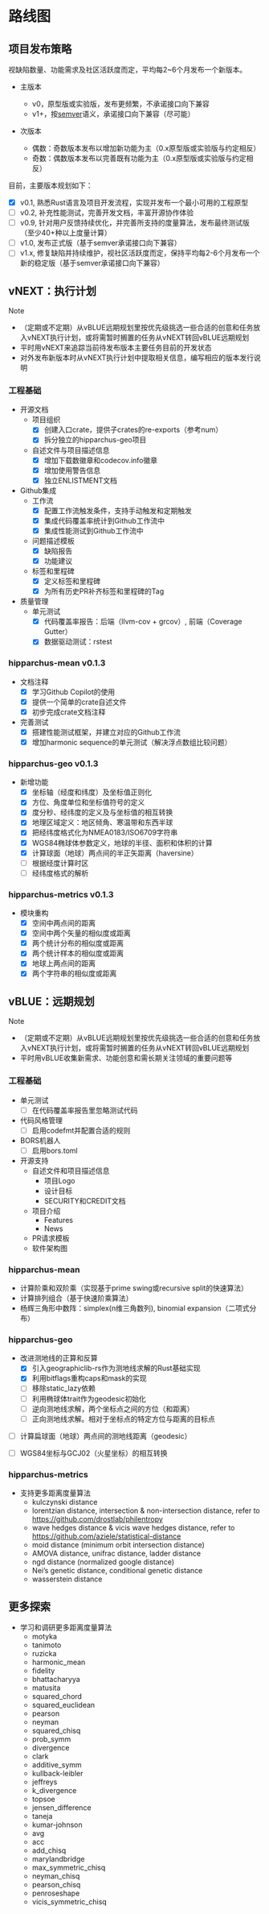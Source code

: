 # 路线图

## 项目发布策略

视缺陷数量、功能需求及社区活跃度而定，平均每2~6个月发布一个新版本。

- 主版本
  - v0，原型版或实验版，发布更频繁，不承诺接口向下兼容
  - v1+，按[semver](https://semver.org/)语义，承诺接口向下兼容（尽可能）

- 次版本
  - 偶数：奇数版本发布以增加新功能为主（0.x原型版或实验版与约定相反）
  - 奇数：偶数版本发布以完善既有功能为主（0.x原型版或实验版与约定相反）

目前，主要版本规划如下：
  - [x] v0.1, 熟悉Rust语言及项目开发流程，实现并发布一个最小可用的工程原型
  - [ ] v0.2, 补充性能测试，完善开发文档，丰富开源协作体验
  - [ ] v0.9, 针对用户反馈持续优化，并完善所支持的度量算法，发布最终测试版（至少40+种以上度量计算）
  - [ ] v1.0, 发布正式版（基于semver承诺接口向下兼容）
  - [ ] v1.x, 修复缺陷并持续维护，视社区活跃度而定，保持平均每2-6个月发布一个新的稳定版（基于semver承诺接口向下兼容）

## vNEXT：执行计划

> [!NOTE]
> - （定期或不定期）从vBLUE远期规划里按优先级挑选一些合适的创意和任务放入vNEXT执行计划，或将需暂时搁置的任务从vNEXT转回vBLUE远期规划
> - 平时用vNEXT来追踪当前待发布版本主要任务目前的开发状态
> - 对外发布新版本时从vNEXT执行计划中提取相关信息，编写相应的版本发行说明

### 工程基础

- 开源文档
  - 项目组织
    - [x] 创建入口crate，提供子crates的re-exports（参考num）
    - [x] 拆分独立的hipparchus-geo项目
  - 自述文件与项目描述信息
    - [x] 增加下载数徽章和codecov.info徽章
    - [x] 增加使用警告信息
    - [x] 独立ENLISTMENT文档

- Github集成
  - 工作流
    - [x] 配置工作流触发条件，支持手动触发和定期触发
    - [x] 集成代码覆盖率统计到Github工作流中
    - [x] 集成性能测试到Github工作流中
  - 问题描述模板
    - [x] 缺陷报告
    - [x] 功能建议
  - 标签和里程碑
    - [x] 定义标签和里程碑
    - [x] 为所有历史PR补齐标签和里程碑的Tag

- 质量管理
  - 单元测试
    - [x] 代码覆盖率报告：后端（llvm-cov + grcov）, 前端（Coverage Gutter）
    - [x] 数据驱动测试：rstest

### hipparchus-mean v0.1.3

  - 文档注释
    - [x] 学习Github Copilot的使用
    - [x] 提供一个简单的crate自述文件
    - [x] 初步完成crate文档注释

  - 完善测试
    - [x] 搭建性能测试框架，并建立对应的Github工作流
    - [x] 增加harmonic sequence的单元测试（解决浮点数组比较问题）

### hipparchus-geo v0.1.3

- 新增功能
  - [x] 坐标轴（经度和纬度）及坐标值正则化
  - [x] 方位、角度单位和坐标值符号的定义
  - [x] 度分秒、经纬度的定义及与坐标值的相互转换
  - [x] 地理区域定义：地区倾角、寒温带和东西半球
  - [x] 把经纬度格式化为NMEA0183/ISO6709字符串
  - [x] WGS84椭球体参数定义，地球的半径、面积和体积的计算
  - [x] 计算球面（地球）两点间的半正矢距离（haversine）
  - [ ] 根据经度计算时区
  - [ ] 经纬度格式的解析

### hipparchus-metrics v0.1.3

  - 模块重构
    - [x] 空间中两点间的距离
    - [x] 空间中两个矢量的相似度或距离
    - [x] 两个统计分布的相似度或距离
    - [x] 两个统计样本的相似度或距离
    - [x] 地球上两点间的距离
    - [x] 两个字符串的相似度或距离

## vBLUE：远期规划

> [!NOTE]
> - （定期或不定期）从vBLUE远期规划里按优先级挑选一些合适的创意和任务放入vNEXT执行计划，或将需暂时搁置的任务从vNEXT转回vBLUE远期规划
> -  平时用vBLUE收集新需求、功能创意和需长期关注领域的重要问题等

### 工程基础

- 单元测试
  - [ ] 在代码覆盖率报告里忽略测试代码

- 代码风格管理
  - [ ] 启用codefmt并配置合适的规则

- BORS机器人
  - [ ] 启用bors.toml

- 开源支持
  - 自述文件和项目描述信息
    - 项目Logo
    - 设计目标
    - SECURITY和CREDIT文档
  - 项目介绍
    - Features
    - News
  - PR请求模板
  - 软件架构图

### hipparchus-mean

- 计算阶乘和双阶乘（实现基于prime swing或recursive split的快速算法）
- 计算排列组合（基于快速阶乘算法）
- 杨辉三角形中数阵：simplex(n维三角数列), binomial expansion（二项式分布）

### hipparchus-geo

- 改进测地线的正算和反算
  - [x] 引入geographiclib-rs作为测地线求解的Rust基础实现
  - [x] 利用bitflags重构caps和mask的实现
  - [ ] 移除static_lazy依赖
  - [ ] 利用椭球体trait作为geodesic初始化
  - [ ] 逆向测地线求解，两个坐标点之间的方位（和距离）
  - [ ] 正向测地线求解。相对于坐标点的特定方位与距离的目标点

- [ ] 计算扁球面（地球）两点间的测地线距离（geodesic）

- [ ] WGS84坐标与GCJ02（火星坐标）的相互转换

### hipparchus-metrics

- 支持更多距离度量算法
  - kulczynski distance
  - lorentzian distance, intersection & non-intersection distance, refer to https://github.com/drostlab/philentropy
  - wave hedges distance & vicis wave hedges distance, refer to https://github.com/aziele/statistical-distance 
  - moid distance (minimum orbit intersection distance)
  - AMOVA distance, unifrac distance, ladder distance
  - ngd distance (normalized google distance)
  - Nei’s genetic distance, conditional genetic distance
  - wasserstein distance

## 更多探索

- 学习和调研更多距离度量算法
  - motyka
  - tanimoto
  - ruzicka
  - harmonic_mean
  - fidelity
  - bhattacharyya
  - matusita
  - squared_chord
  - squared_euclidean
  - pearson
  - neyman
  - squared_chisq
  - prob_symm
  - divergence
  - clark
  - additive_symm
  - kullback-leibler
  - jeffreys
  - k_divergence
  - topsoe
  - jensen_difference
  - taneja
  - kumar-johnson
  - avg
  - acc
  - add_chisq
  - marylandbridge
  - max_symmetric_chisq
  - neyman_chisq
  - pearson_chisq
  - penroseshape
  - vicis_symmetric_chisq
